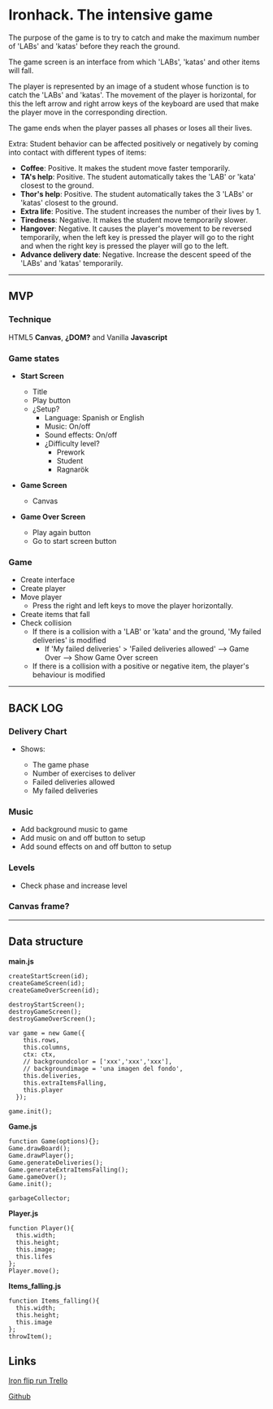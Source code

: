 # Ironhack. The intensive game

The purpose of the game is to try to catch and make the maximum number of 'LABs' and 'katas' before they reach the ground.

The game screen is an interface from which 'LABs', 'katas' and other items will fall.

The player is represented by an image of a student whose function is to catch the 'LABs' and 'katas'.
The movement of the player is horizontal, for this the left arrow and right arrow keys of the keyboard are used that make the player move in the corresponding direction.

The game ends when the player passes all phases or loses all their lives.

Extra: Student behavior can be affected positively or negatively by coming into contact with different types of items:

- __Coffee__: Positive. It makes the student move faster temporarily.
- __TA's help__: Positive. The student automatically takes the 'LAB' or 'kata' closest to the ground.
- __Thor's help__: Positive. The student automatically takes the 3 'LABs' or 'katas' closest to the ground.
- __Extra life__: Positive. The student increases the number of their lives by 1.
- __Tiredness__: Negative. It makes the student move temporarily slower.
- __Hangover__: Negative. It causes the player's movement to be reversed temporarily, when the left key is pressed the player will go to the right and when the right key is pressed the player will go to the left.
- __Advance delivery date__: Negative. Increase the descent speed of the 'LABs' and 'katas' temporarily.

* * *

## MVP
### Technique
HTML5 __Canvas__, __¿DOM?__ and Vanilla __Javascript__

### Game states
* __Start Screen__
	
  * Title
  * Play button
  * ¿Setup?
    * Language: Spanish or English
    * Music: On/off
    * Sound effects: On/off
    * ¿Difficulty level?
      * Prework
      * Student
      * Ragnarök
     
     
* __Game Screen__

  * Canvas


* __Game Over Screen__

  * Play again button
  * Go to start screen button

### Game

* Create interface
* Create player
* Move player
  * Press the right and left keys to move the player horizontally.
* Create items that fall
* Check collision
  * If there is a collision with a 'LAB' or 'kata' and the ground, 'My failed deliveries' is modified
    * If 'My failed deliveries' > 'Failed deliveries allowed' --> Game Over --> Show Game Over screen
  * If there is a collision with a positive or negative item, the player's behaviour is modified

* * *

## BACK LOG

### Delivery Chart

* Shows:

  * The game phase
  * Number of exercises to deliver
  * Failed deliveries allowed
  * My failed deliveries

### Music
* Add background music to game
* Add music on and off button to setup
* Add sound effects on and off button to setup

### Levels
* Check phase and increase level

### Canvas frame?

* * *

## Data structure

__main.js__

````
createStartScreen(id);
createGameScreen(id);
createGameOverScreen(id);

destroyStartScreen();
destroyGameScreen();
destroyGameOverScreen();

var game = new Game({
    this.rows,
    this.columns,
    ctx: ctx,
    // backgroundcolor = ['xxx','xxx','xxx'],
    // backgroundimage = 'una imagen del fondo',
    this.deliveries,
    this.extraItemsFalling,
    this.player
  });

game.init();

````
__Game.js__

````
function Game(options){};
Game.drawBoard();
Game.drawPlayer();
Game.generateDeliveries();
Game.generateExtraItemsFalling();
Game.gameOver();
Game.init();

garbageCollector;
````

__Player.js__

````
function Player(){
  this.width;
  this.height;
  this.image;
  this.lifes
};
Player.move();
````


__Items_falling.js__

````
function Items_falling(){
  this.width;
  this.height;
  this.image
};
throwItem();
````

## Links

[Iron flip run Trello](https://trello.com/b/ykEf98Bd/project-module-1)

[Github](https://github.com/duducarmona/game-module-1)
